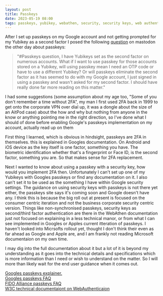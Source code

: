 ```yaml
---
layout: post
title: Passkeys
date: 2023-05-19 08:00
tags: passkeys, yubikey, webathen, security, security keys, web authentication, fido2
---
```


After I set up passkeys on my Google account and not getting prompted for my Yubikey as a second factor I posed the following [question](https://infosec.exchange/@aircooledcafe/110385178804318474) on mastodon the other day about passkeys:
> "#Passkeys question, I have Yubikeys set as the second factor on numerous accounts. What if I want to use passkey for those accounts stored on a Yubikey, will using passkey mean I need an OTP code or have to use a different Yubikey? Or will passkeys eliminate the second factor as it has seemed to do with my Google account, I just signed in using a passkey and wasn't asked for my second factor. I should have really done far more reading on this matter."

I had some suggestions (some assumption about my age too, "Some of you don't remember a time without 2FA", my man I first used 2FA back in 1999 to get onto the corporate VPN over dial up, it was a dongle about the size of an AitPod case) about the how and why but nothing from anyone in the know or anything pointing me in the right direction, so I've done what I should of done before enabling Google's passkeys implementation on my account, actually read up on them

First thing I learned, which is obvious in hindsight, passkeys are 2FA in themselves. this is explained in Googles documentation. On  Android and iOS device as the key itself is one factor, something you have. The biometric identification whether that's a fingerprint or Face ID, is the second factor, something you are. So that makes sense for 2FA replacement.

Next I wanted to know about using a passkey with a security key, how would you implement 2FA then. Unfortunately I can't set up one of my Yubikeys with Googles passkeys or find any documentation on it. I also can't set it to be used as the something I have within Google security settings. The guidance on using security keys with passkeys is not there yet either, the passkeys site says it's coming soon and Google doesn't have any. I think this is because the big roll out at present is focused on the consumer centric iteration and not the business corporate security centric version. Things like non-synchronised passkeys, security keys as second/third factor authentication are there in the WebAthen documentation just not focused on explaining  in a less technical manor, or from what I can see implemented in Googles or Apples current itteration of passkeys. I haven't looked into Micrsofts rollout yet, thought I don't think their even as far ahead as Google and Apple are, and I am frankly not reading Microsoft documentaion on my own time.

I may dig into the full documentation about it but a lot of it is beyond my understanding as it goes into the technical details and specifications which is more information than I need or wish to understand on the matter. So I will more than likely wait for the end user guidance when it comes out.


[Googles passkeys explainer.](https://developers.google.com/identity/passkeys)  
[Googles passkeys FAQ](https://developers.google.com/identity/passkeys/faq)  
[FIDO Alliance passkeys FAQ](https://fidoalliance.org/passkeys/#faq)  
[W3C technical documentaiont on WebAuthenticaion](https://w3c.github.io/webauthn/#sctn-intro)  
